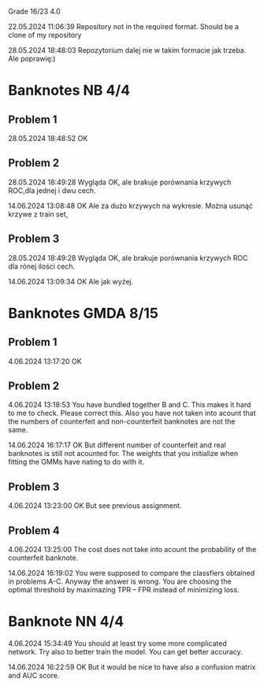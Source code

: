 Grade
16/23 4.0

22.05.2024 11:06:39
Repository not in the required format. Should be a clone of my repository

28.05.2024 18:48:03 
Repozytorium dalej nie w takim formacie jak trzeba. Ale poprawię:) 

# Banknotes NB 4/4

## Problem 1

28.05.2024 18:48:52 OK

## Problem 2

28.05.2024 18:49:28
Wygląda OK, ale brakuje porównania krzywych ROC,dla jednej i dwu cech. 

14.06.2024 13:08:48 OK
Ale za dużo krzywych na wykresie. Można usunąć krzywe z train set,

## Problem 3

28.05.2024 18:49:28
Wygląda OK, ale brakuje porównania krzywych ROC dla rónej ilości cech. 

14.06.2024 13:09:34 OK
Ale jak wyżej.

# Banknotes GMDA 8/15

## Problem 1

4.06.2024 13:17:20 OK

## Problem 2

4.06.2024 13:18:53
You have bundled together B and C. This makes it hard to me to check. Please correct this. Also you have not taken into acount that the numbers of counterfeit and non-counterfeit banknotes are not the same.  

14.06.2024 16:17:17 OK
But different number of counterfeit and real banknotes is still not acounted for. The weights that you initialize when fitting the GMMs have nating to do with it. 

## Problem 3

4.06.2024 13:23:00 OK
But see previous assignment. 

## Problem 4

4.06.2024 13:25:00
The cost does not take into acount the probability of the counterfeit banknote. 


14.06.2024 16:19:02 
You were supposed to compare the classfiers obtained in problems A-C.
Anyway the answer is wrong. You are choosing the optimal threshold by maximazing TPR – FPR instead of minimizing loss. 

# Banknote NN 4/4

4.06.2024 15:34:49
You should at least try some more complicated network.
Try also to better train the model. You can get better accuracy.

14.06.2024 16:22:59 OK
But it would be nice to have also a confusion matrix and AUC score. 

